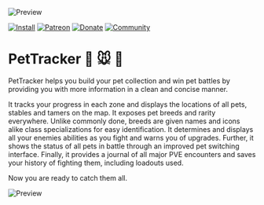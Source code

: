 ![Preview](https://jaliborc.com/media/addons/large/pettracker/map%20pets.webp)

[![Install](https://img.shields.io/badge/install-curseforge-f16436)](https://www.curseforge.com/wow/addons/pettracker)
[![Patreon](https://img.shields.io/badge/news-patreon-ff424d)](https://www.patreon.com/jaliborc)
[![Donate](https://img.shields.io/badge/donate-paypal-0079C1)](https://www.paypal.me/jaliborc)
[![Community](https://img.shields.io/badge/community-discord-5865F2)](https://bit.ly/discord-jaliborc)

# PetTracker :dog: :mouse: :tiger:
PetTracker helps you build your pet collection and win pet battles by providing you with more information in a clean and concise manner.

It tracks your progress in each zone and displays the locations of all pets, stables and tamers on the map.
It exposes pet breeds and rarity everywhere. Unlike commonly done, breeds are given names and icons alike class specializations for easy identification.
It determines and displays all your enemies abilities as you fight and warns you of upgrades. Further, it shows the status of all pets in battle through an improved pet switching interface.
Finally, it provides a journal of all major PVE encounters and saves your history of fighting them, including loadouts used.

Now you are ready to catch them all.

![Preview](https://jaliborc.com/media/addons/large/pettracker/tracker.webp)